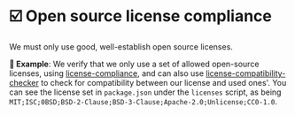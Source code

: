 # ☑️ Open source license compliance

We must only use good, well-establish open source licenses.

**🎯 Example**: We verify that we only use a set of allowed open-source licenses, using [license-compliance](https://www.npmjs.com/package/license-compliance), and can also use [license-compatibility-checker](https://www.npmjs.com/package/license-compatibility-checker) to check for compatibility between our license and used ones'. You can see the license set in `package.json` under the `licenses` script, as being `MIT;ISC;0BSD;BSD-2-Clause;BSD-3-Clause;Apache-2.0;Unlicense;CC0-1.0`.
